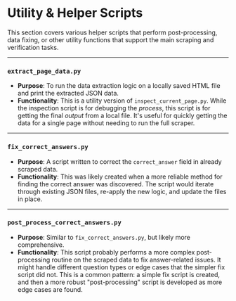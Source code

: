 # Utility & Helper Scripts

This section covers various helper scripts that perform post-processing, data fixing, or other utility functions that support the main scraping and verification tasks.

---

### `extract_page_data.py`

*   **Purpose**: To run the data extraction logic on a locally saved HTML file and print the extracted JSON data.
*   **Functionality**: This is a utility version of `inspect_current_page.py`. While the inspection script is for debugging the *process*, this script is for getting the final *output* from a local file. It's useful for quickly getting the data for a single page without needing to run the full scraper.

---

### `fix_correct_answers.py`

*   **Purpose**: A script written to correct the `correct_answer` field in already scraped data.
*   **Functionality**: This was likely created when a more reliable method for finding the correct answer was discovered. The script would iterate through existing JSON files, re-apply the new logic, and update the files in place.

---

### `post_process_correct_answers.py`

*   **Purpose**: Similar to `fix_correct_answers.py`, but likely more comprehensive.
*   **Functionality**: This script probably performs a more complex post-processing routine on the scraped data to fix answer-related issues. It might handle different question types or edge cases that the simpler fix script did not. This is a common pattern: a simple fix script is created, and then a more robust "post-processing" script is developed as more edge cases are found.
